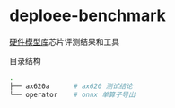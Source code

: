 # deploee-benchmark
[硬件模型库](https://platform.openmmlab.com/deploee)芯片评测结果和工具

目录结构

```bash
.
├── ax620a      # ax620 测试结论
└── operator    # onnx 单算子导出
```
